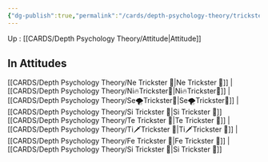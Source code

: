 ```yaml
---
{"dg-publish":true,"permalink":"/cards/depth-psychology-theory/trickster/","noteIcon":"","created":"2022-12-31T00:59:13.583+01:00","updated":"2023-04-18T12:38:10.416+02:00"}
---
```


Up : [[CARDS/Depth Psychology Theory/Attitude\|Attitude]]

## In Attitudes
[[CARDS/Depth Psychology Theory/Ne Trickster 🤡\|Ne Trickster 🤡]] | [[CARDS/Depth Psychology Theory/Ni🔥Trickster🤡\|Ni🔥Trickster🤡]] | [[CARDS/Depth Psychology Theory/Se🌪️Trickster🤡\|Se🌪️Trickster🤡]] | [[CARDS/Depth Psychology Theory/Si Trickster 🤡\|Si Trickster 🤡]]
[[CARDS/Depth Psychology Theory/Te Trickster 🤡\|Te Trickster 🤡]] | [[CARDS/Depth Psychology Theory/Ti🗡️Trickster 🤡\|Ti🗡️Trickster 🤡]] | [[CARDS/Depth Psychology Theory/Fe Trickster 🤡\|Fe Trickster 🤡]] | [[CARDS/Depth Psychology Theory/Si Trickster 🤡\|Si Trickster 🤡]]